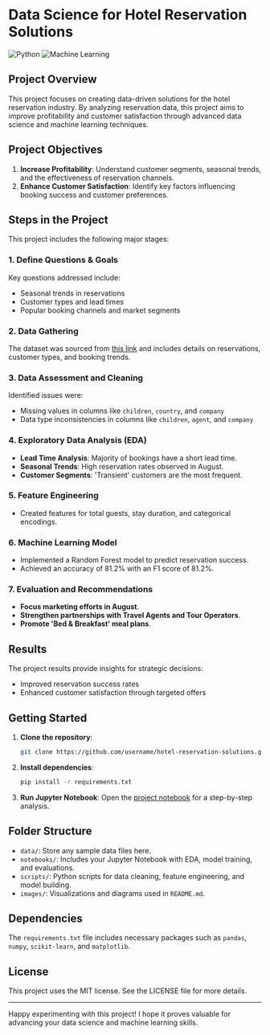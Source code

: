 # Data Science for Hotel Reservation Solutions

![Python](https://img.shields.io/badge/Python-3.8-blue)
![Machine Learning](https://img.shields.io/badge/Machine_Learning-Scikit_Learn-orange)

## Project Overview
This project focuses on creating data-driven solutions for the hotel reservation industry. By analyzing reservation data, this project aims to improve profitability and customer satisfaction through advanced data science and machine learning techniques.

## Project Objectives
1. **Increase Profitability**: Understand customer segments, seasonal trends, and the effectiveness of reservation channels.
2. **Enhance Customer Satisfaction**: Identify key factors influencing booking success and customer preferences.

## Steps in the Project
This project includes the following major stages:

### 1. Define Questions & Goals
Key questions addressed include:
   - Seasonal trends in reservations
   - Customer types and lead times
   - Popular booking channels and market segments

### 2. Data Gathering
The dataset was sourced from [this link](https://bit.ly/DatasetChallengeDS) and includes details on reservations, customer types, and booking trends.

### 3. Data Assessment and Cleaning
Identified issues were:
   - Missing values in columns like `children`, `country`, and `company`
   - Data type inconsistencies in columns like `children`, `agent`, and `company`

### 4. Exploratory Data Analysis (EDA)
   - **Lead Time Analysis**: Majority of bookings have a short lead time.
   - **Seasonal Trends**: High reservation rates observed in August.
   - **Customer Segments**: 'Transient' customers are the most frequent.

### 5. Feature Engineering
   - Created features for total guests, stay duration, and categorical encodings.

### 6. Machine Learning Model
   - Implemented a Random Forest model to predict reservation success.
   - Achieved an accuracy of 81.2% with an F1 score of 81.2%.

### 7. Evaluation and Recommendations
   - **Focus marketing efforts in August**.
   - **Strengthen partnerships with Travel Agents and Tour Operators**.
   - **Promote 'Bed & Breakfast' meal plans**.

## Results
The project results provide insights for strategic decisions:
   - Improved reservation success rates
   - Enhanced customer satisfaction through targeted offers

## Getting Started
1. **Clone the repository**:
    ```bash
    git clone https://github.com/username/hotel-reservation-solutions.git
    ```
2. **Install dependencies**:
    ```bash
    pip install -r requirements.txt
    ```
3. **Run Jupyter Notebook**: Open the [project notebook](https://colab.research.google.com/drive/1okxSZ8K141DnmgwNDRkyEG3RtCnP3AdF?usp=sharing) for a step-by-step analysis.

## Folder Structure
- `data/`: Store any sample data files here.
- `notebooks/`: Includes your Jupyter Notebook with EDA, model training, and evaluations.
- `scripts/`: Python scripts for data cleaning, feature engineering, and model building.
- `images/`: Visualizations and diagrams used in `README.md`.

## Dependencies
The `requirements.txt` file includes necessary packages such as `pandas`, `numpy`, `scikit-learn`, and `matplotlib`.

## License
This project uses the MIT license. See the LICENSE file for more details.

---

Happy experimenting with this project! I hope it proves valuable for advancing your data science and machine learning skills.
